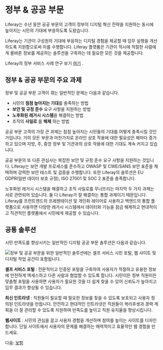# 정부 & 공공 부문

Liferay는 수년 동안 공공 부문의 고객이 정부의 디지털 혁신 전략을 지원하는 동시에 높아지는 시민의 기대에 부응하도록 도왔습니다.

Liferay는 기관이 구성원의 기대에 부응하는 디지털 경험을 제공할 때 임무 실행을 개선하도록 지원함으로써 이를 수행합니다. Liferay 플랫폼은 기관이 적시에 적절한 사람에게 올바른 정보를 제공하는 솔루션을 구축하는 데 필요한 모든 것을 제공합니다.

Liferay의 정부 서비스 사례 연구 보기 [여기](https://www.liferay.com/resources/case-studies?industries=government) .

## 정부 & 공공 부문의 주요 과제

정부 및 공공 부문 고객이 겪는 일반적인 문제는 다음과 같습니다.

* 시민의 **점점 높아지는 기대**를 충족하는 방법
* **보안 및 규정 준수** 요구 사항을 지원하는 방법
* **노후화된 레거시 시스템**을 해결하는 방법
* 조직의 **사일로** 를 **해체** 하는 방법

공공 부문 고객의 가장 큰 과제는 점점 높아지는 시민들의 기대를 어떻게 충족시킬 것인가입니다. 거의 모든 부문과 마찬가지로 온라인 상호 작용에 대한 필요성은 해마다 증가하고 있으며 지방, 주, 중앙 정부 및 기관과의 상호 작용에 대한 기대도 계속 커지고 있습니다.

공공 부문의 또 다른 관심사는 복잡한 보안 및 규정 준수 요구 사항을 지원하는 것입니다. Liferay는 보안 개발 프로세스를 준수하고 OWASP 및 CWE/SANS 보안 표준을 채택하며 강력한 보안 테스트 및 검증을 수행합니다. 또한 Liferay의 솔루션은 EU GDPR(일반 데이터 보호 규정), ISO 27001 및 SOC 2 표준을 충족합니다.

노후화된 레거시 시스템을 해결하고 조직 사일로를 무너뜨리는 마지막 두 가지 과제는 서로 관련되어 있습니다. 둘 다 Liferay가 잘 해결하는 통합 과제이기 때문입니다.  Liferay를 프런트엔드의 프레젠테이션 및 개인화 레이어로 사용하고 백엔드의 통합 플랫폼으로 사용하면 다양한 레거시 시스템에서 데이터와 기능을 잠금 해제하고 현대적이고 직관적인 플랫폼에서 시민에게 제공할 수 있습니다.

## 공통 솔루션

시민 만족도를 향상시키는 일반적인 디지털 공공 부문 솔루션은 다음과 같습니다.

![정부 및 공공 부문을 위한 일반적인 솔루션에는 셀프 서비스 시민 포털, 웹 사이트 및 디지털 작업 공간이 포함됩니다.](./government-and-public-sector/images/01.png)

**셀프 서비스 포털** : 전문적이고 인증된 포털을 구축하여 사용자가 적절하고 유용한 정보에 안전하게 액세스하고 다른 사람과 협업할 수 있도록 합니다. 시민이든 정부 직원이든 맞춤형 포털을 사용하면 사용자가 필요한 것을 더 쉽게 찾을 수 있어 신뢰도가 높아지고 임무 결과가 향상될 수 있습니다.

**최신 인트라넷** : 직원들이 필요할 때 필요한 정보를 찾을 수 있도록 보호되고 사용자 정의된 인트라넷을 만듭니다. 안전하고 현대적인 인트라넷은 직원들이 복리후생과 경력 계획을 더 잘 관리할 수 있도록 지원하여 만족도를 높이고 직원 유지율을 향상시킵니다.

**웹사이트** : 시민의 관심을 끌고 사용자 경험을 개선하며 참여를 높이는 사이트를 디자인합니다. 단일 사이트에서 사용자의 문제를 해결하는 매력적이고 효율적인 웹 경험을 만드세요.

다음: [보험](./insurance.md)
